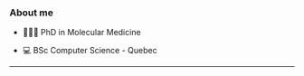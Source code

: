 ### About me

* 👩🏽‍🏫 PhD in Molecular Medicine 

* 💻 BSc Computer Science - Quebec

-------------------
